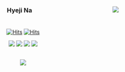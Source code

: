 <div align="center">
  
  <img align="right" src="https://github-readme-stats.vercel.app/api/top-langs/?username=nhj7911&layout=compact&theme=panda"/></a>
  ### Hyeji Na
  
  #
  
  [![Hits](https://hits.seeyoufarm.com/api/count/incr/badge.svg?url=https%3A%2F%2Fgithub.com%2Fnhj7911&count_bg=%233F3F3F&title_bg=%23181717&icon=github.svg&icon_color=%23FFFFFF&title=Github&edge_flat=false)](https://github.com/nhj7911)
  [![Hits](https://hits.seeyoufarm.com/api/count/incr/badge.svg?url=https%3A%2F%2Fhu-coding.tistory.com&count_bg=%233F3F3F&title_bg=%23FFD500&icon=bitdefender.svg&icon_color=E5511E&title=Tistory&edge_flat=false)](https://hu-coding.tistory.com/)
 
   
  <img src="https://img.shields.io/badge/Java-007396?style=flat-square&logo=java&logoColor=white"/> <img src="https://img.shields.io/badge/Kotiln-7F52FF?style=flat-square&logo=Kotlin&logoColor=white"/> <img src="https://img.shields.io/badge/JavaScript-F7DF1E?style=flat-square&logo=JavaScript&logoColor=white"/> <img src="https://img.shields.io/badge/React-09D3AC?style=flat-square&logo=Create React App&logoColor=white"/>
  
  <br>
    <img align="center" src="https://github-readme-stats.vercel.app/api?username=nhj7911&show_icons=true&theme=panda"/></a>

